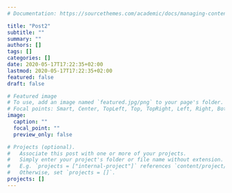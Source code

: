```yaml
---
# Documentation: https://sourcethemes.com/academic/docs/managing-content/

title: "Post2"
subtitle: ""
summary: ""
authors: []
tags: []
categories: []
date: 2020-05-17T17:22:35+02:00
lastmod: 2020-05-17T17:22:35+02:00
featured: false
draft: false

# Featured image
# To use, add an image named `featured.jpg/png` to your page's folder.
# Focal points: Smart, Center, TopLeft, Top, TopRight, Left, Right, BottomLeft, Bottom, BottomRight.
image:
  caption: ""
  focal_point: ""
  preview_only: false

# Projects (optional).
#   Associate this post with one or more of your projects.
#   Simply enter your project's folder or file name without extension.
#   E.g. `projects = ["internal-project"]` references `content/project/deep-learning/index.md`.
#   Otherwise, set `projects = []`.
projects: []
---
```

